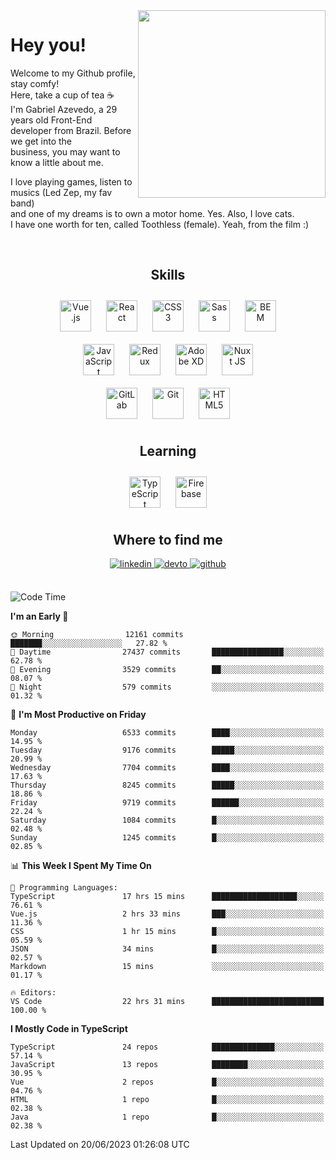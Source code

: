 <div align="right">
<img src="https://media.giphy.com/media/l46CbZ7KWEhN1oci4/giphy.gif" align="right" height="300" width="" />
</div>  
  

# Hey you!

Welcome to my Github profile, stay comfy!<br/>
Here, take a cup of tea ☕<br/>
I'm Gabriel Azevedo, a 29 years old Front-End<br/>
developer from Brazil. Before we get into the<br/>
business, you may want to know a little about me.<br>

I love playing games, listen to musics (Led Zep, my fav band)<br/>
and one of my dreams is to own a motor home. Yes. Also, I love cats.<br/>
I have one worth for ten, called Toothless (female). Yeah, from the film :)

<br/>

## <div align="center">Skills</div>  
  

<div align="center">  
<img style="margin: 10px" src="https://profilinator.rishav.dev/skills-assets/vuejs-original-wordmark.svg" alt="Vue.js" height="50" />  
<img style="margin: 10px" src="https://profilinator.rishav.dev/skills-assets/react-original-wordmark.svg" alt="React" height="50" />  
<img style="margin: 10px" src="https://profilinator.rishav.dev/skills-assets/css3-original-wordmark.svg" alt="CSS3" height="50" />  
<img style="margin: 10px" src="https://profilinator.rishav.dev/skills-assets/sass-original.svg" alt="Sass" height="50" />  
<img style="margin: 10px" src="https://profilinator.rishav.dev/skills-assets/bem.svg" alt="BEM" height="50" /><br/>  
<img style="margin: 10px" src="https://profilinator.rishav.dev/skills-assets/javascript-original.svg" alt="JavaScript" height="50" />  
<img style="margin: 10px" src="https://profilinator.rishav.dev/skills-assets/redux-original.svg" alt="Redux" height="50" />  
<img style="margin: 10px" src="https://profilinator.rishav.dev/skills-assets/adobexd.png" alt="Adobe XD" height="50" />  
<img style="margin: 10px" src="https://profilinator.rishav.dev/skills-assets/nuxt.png" alt="Nuxt JS" height="50" /><br/>
<img style="margin: 10px" src="https://profilinator.rishav.dev/skills-assets/gitlab.svg" alt="GitLab" height="50" />  
<img style="margin: 10px" src="https://profilinator.rishav.dev/skills-assets/git-scm-icon.svg" alt="Git" height="50" />  
<img style="margin: 10px" src="https://profilinator.rishav.dev/skills-assets/html5-original-wordmark.svg" alt="HTML5" height="50" />  
</div>  

## <div align="center">Learning</div>  
  

<div align="center">  
<img style="margin: 10px" src="https://profilinator.rishav.dev/skills-assets/typescript-original.svg" alt="TypeScript" height="50" />  
<img style="margin: 10px" src="https://profilinator.rishav.dev/skills-assets/firebase.png" alt="Firebase" height="50" />  
</div>  

## <div align="center">Where to find me</div>  
  

<div align="center">
<a href="https://linkedin.com/in/https://linkedin.com/in/azevedo-gabriel" target="_blank">
<img src=https://img.shields.io/badge/linkedin-%231E77B5.svg?&style=for-the-badge&logo=linkedin&logoColor=white alt=linkedin style="margin-bottom: 5px;" />
</a>
<a href="https://dev.to/https://dev.to/gpeto91" target="_blank">
<img src=https://img.shields.io/badge/dev.to-%2308090A.svg?&style=for-the-badge&logo=dev.to&logoColor=white alt=devto style="margin-bottom: 5px;" />
</a>
<a href="https://github.com/https://github.com/gpeto91" target="_blank">
<img src=https://img.shields.io/badge/github-%2324292e.svg?&style=for-the-badge&logo=github&logoColor=white alt=github style="margin-bottom: 5px;" />
</a>  
</div>  
  
<br/>

<!--START_SECTION:waka-->
![Code Time](http://img.shields.io/badge/Code%20Time-1%2C643%20hrs%2057%20mins-blue)

**I'm an Early 🐤** 

```text
🌞 Morning                12161 commits       ███████░░░░░░░░░░░░░░░░░░   27.82 % 
🌆 Daytime                27437 commits       ████████████████░░░░░░░░░   62.78 % 
🌃 Evening                3529 commits        ██░░░░░░░░░░░░░░░░░░░░░░░   08.07 % 
🌙 Night                  579 commits         ░░░░░░░░░░░░░░░░░░░░░░░░░   01.32 % 
```
📅 **I'm Most Productive on Friday** 

```text
Monday                   6533 commits        ████░░░░░░░░░░░░░░░░░░░░░   14.95 % 
Tuesday                  9176 commits        █████░░░░░░░░░░░░░░░░░░░░   20.99 % 
Wednesday                7704 commits        ████░░░░░░░░░░░░░░░░░░░░░   17.63 % 
Thursday                 8245 commits        █████░░░░░░░░░░░░░░░░░░░░   18.86 % 
Friday                   9719 commits        ██████░░░░░░░░░░░░░░░░░░░   22.24 % 
Saturday                 1084 commits        █░░░░░░░░░░░░░░░░░░░░░░░░   02.48 % 
Sunday                   1245 commits        █░░░░░░░░░░░░░░░░░░░░░░░░   02.85 % 
```


📊 **This Week I Spent My Time On** 

```text
💬 Programming Languages: 
TypeScript               17 hrs 15 mins      ███████████████████░░░░░░   76.61 % 
Vue.js                   2 hrs 33 mins       ███░░░░░░░░░░░░░░░░░░░░░░   11.36 % 
CSS                      1 hr 15 mins        █░░░░░░░░░░░░░░░░░░░░░░░░   05.59 % 
JSON                     34 mins             █░░░░░░░░░░░░░░░░░░░░░░░░   02.57 % 
Markdown                 15 mins             ░░░░░░░░░░░░░░░░░░░░░░░░░   01.17 % 

🔥 Editors: 
VS Code                  22 hrs 31 mins      █████████████████████████   100.00 % 
```

**I Mostly Code in TypeScript** 

```text
TypeScript               24 repos            ██████████████░░░░░░░░░░░   57.14 % 
JavaScript               13 repos            ████████░░░░░░░░░░░░░░░░░   30.95 % 
Vue                      2 repos             █░░░░░░░░░░░░░░░░░░░░░░░░   04.76 % 
HTML                     1 repo              █░░░░░░░░░░░░░░░░░░░░░░░░   02.38 % 
Java                     1 repo              █░░░░░░░░░░░░░░░░░░░░░░░░   02.38 % 
```




 Last Updated on 20/06/2023 01:26:08 UTC
<!--END_SECTION:waka-->
